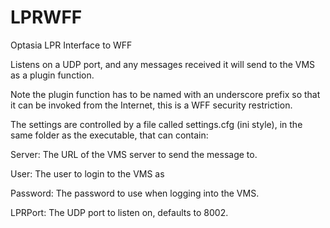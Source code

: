 # LPRWFF
Optasia LPR Interface to WFF

Listens on a UDP port, and any messages received it will send to the VMS as a plugin function.

Note the plugin function has to be named with an underscore prefix so that it can be invoked from the Internet, this is a WFF security restriction.

The settings are controlled by a file called settings.cfg (ini style), in the same folder as the executable, that can contain:


Server: The URL of the VMS server to send the message to.

User: The user to login to the VMS as

Password: The password to use when logging into the VMS.

LPRPort: The UDP port to listen on, defaults to 8002.

